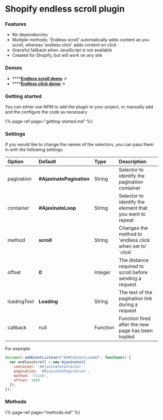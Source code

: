 # Shopify endless scroll plugin

### Features

* No dependencies
* Multiple methods; 'Endless scroll' automatically adds content as you scroll, whereas 'endless click' adds content on click
* Graceful fallback when JavaScript is not available
* Created for Shopify, but will work on any site

### Demos

* \*\*\*\*[**Endless scroll demo**](https://ajaxinate.myshopify.com/collections/all) ↗
* \*\*\*\*[**Endless click demo**](https://ajaxinate.myshopify.com/collections/all?view=endless-click) ↗

### Getting started

You can either use NPM to add the plugin to your project, or manually add and the configure the code as necessary

{% page-ref page="getting-started.md" %}

### Settings

If you would like to change the names of the selectors, you can pass them in with the following settings:

| Option | Default | Type | Description |
| :--- | :--- | :--- | :--- |
| pagination | **\#AjaxinatePagination** | String | Selector to identify the pagination container |
| container | **\#AjaxinateLoop** | String | Selector to identify the element that you want to repeat |
| method | **scroll** | String | Changes the method to 'endless click when set to' \`click\`  |
| offset | **0** | Integer | The distance required to scroll before sending a request |
| loadingText | **Loading** | String | The text of the pagination link during a request |
| callback | null | Function | Function fired after the new page has been loaded |

For example:

```javascript
document.addEventListener("DOMContentLoaded", function() {
  var endlessScroll = new Ajaxinate({
    container: '#AjaxinateContainer',
    pagination: '#AjaxinatePagination',
    method: 'click',
    offset: 1000
  });
});
```

### Methods

{% page-ref page="methods.md" %}
